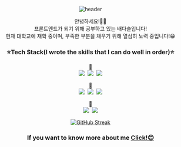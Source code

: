 <div align="center">

![header](https://capsule-render.vercel.app/api?type=waving&height=300&section=header&text=Welcome!&desc=daseul's%20GitHub%20profile&fontAlignY=43&descAlign=69&descAlignY=57&fontSize=90&color=gradient&idx=11)

안녕하세요!🙌🏻<br/>프론트엔드가 되기 위해 공부하고 있는 배다슬입니다!<br/>현재 대학교에 재학 중이며, 부족한 부분을 채우기 위해 열심히 노력 중입니다!😁


<h3>⭐Tech Stack(I wrote the skills that I can do well in order)⭐</h3>
🥇<br/>
<img src="https://img.shields.io/badge/HTML5-E34F26?style=for-the-badge&logo=HTML5&logoColor=white"/>&nbsp;&nbsp;<img src="https://img.shields.io/badge/CSS3-1572B6?style=for-the-badge&logo=CSS3&logoColor=white"/>&nbsp;&nbsp;<img src="https://img.shields.io/badge/Adobe XD-FF61F6?style=for-the-badge&logo=Adobe XD&logoColor=white"/>


🥈<br/>
<img src="https://img.shields.io/badge/JavaScript-F7DF1E?style=for-the-badge&logo=JavaScript&logoColor=white">&nbsp;&nbsp;<img src="https://img.shields.io/badge/Adobe Illustrator-FF9A00?style=for-the-badge&logo=Adobe Illustrator&logoColor=white">&nbsp;&nbsp;<img src="https://img.shields.io/badge/Adobe Photoshop-31A8FF?style=for-the-badge&logo=Adobe Photoshop&logoColor=white">


🥉<br/>
<img src="https://img.shields.io/badge/React-61DAFB?style=for-the-badge&logo=React&logoColor=white">&nbsp;&nbsp;<img src="https://img.shields.io/badge/JAVA-007396?style=for-the-badge&logo=OpenJDK&logoColor=white">


<!-- ![das0166's GitHub stats](https://github-readme-stats.vercel.app/api?username=das0166&show_icons=true&theme=radical) -->


[![GitHub Streak](https://streak-stats.demolab.com/?user=das0166&align=center&theme=ayu-light)](https://git.io/streak-stats)

<h3>If you want to know more about me <b><a href="https://chartreuse-canopy-920.notion.site/6dd509546ee34bee92c53bae5e8db583">Click!😊</a></b></h3>
</div>
